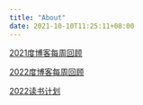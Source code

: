 ```yaml
---
title: "About"
date: 2021-10-10T11:25:11+08:00
---
```


[2021度博客每周回顾](https://he2121.github.io/xiaohe-blog/%E6%9D%82%E8%B0%88/2021%E5%BA%A6%E5%8D%9A%E5%AE%A2%E6%AF%8F%E5%91%A8%E5%9B%9E%E9%A1%BE/)

[2022度博客每周回顾](https://he2121.github.io/xiaohe-blog/%E6%9D%82%E8%B0%88/2022%E5%BA%A6%E5%8D%9A%E5%AE%A2%E6%AF%8F%E5%91%A8%E5%9B%9E%E9%A1%BE/)

[2022读书计划]()
